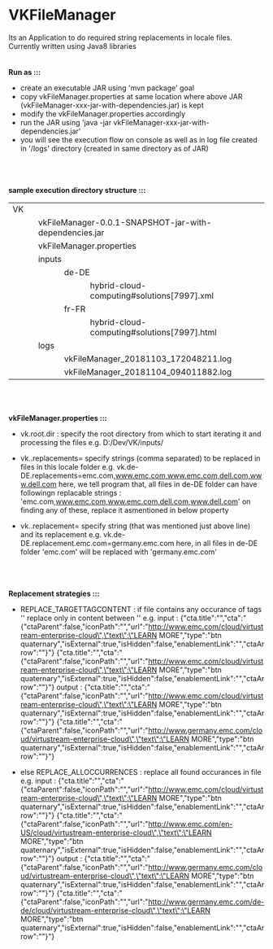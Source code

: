 # VKFileManager
Its an Application to do required string replacements in locale files.
Currently written using Java8 libraries
<br/>
<br/>
<br/>
<b>Run as ::: </b>
- create an executable JAR using 'mvn package' goal
- copy vkFileManager.properties at same location where above JAR (vkFileManager-xxx-jar-with-dependencies.jar) is kept
- modify the vkFileManager.properties accordingly
- run the JAR using 'java -jar vkFileManager-xxx-jar-with-dependencies.jar'
- you will see the execution flow on console as well as in log file created in '/logs' directory (created in same directory as of JAR)
<br/>
<br/>
<br/>
<b>sample execution directory structure ::: </b><br/>
<table>
	<tr>
		<td colspan="1" align="left">VK</td>
		<td colspan="3" align="left">&nbsp;&nbsp;&nbsp;&nbsp;&nbsp;&nbsp;&nbsp;&nbsp;</td>
	</tr>
	<tr>
		<td colspan="1" align="left">&nbsp;&nbsp;&nbsp;&nbsp;&nbsp;&nbsp;&nbsp;&nbsp;</td>
		<td colspan="3" align="left">vkFileManager-0.0.1-SNAPSHOT-jar-with-dependencies.jar</td>
	</tr>
	<tr>
		<td colspan="1" align="left">&nbsp;&nbsp;&nbsp;&nbsp;&nbsp;&nbsp;&nbsp;&nbsp;</td>
		<td colspan="3" align="left">vkFileManager.properties</td>
	</tr>
	<tr>
		<td colspan="1" align="left">&nbsp;&nbsp;&nbsp;&nbsp;&nbsp;&nbsp;&nbsp;&nbsp;</td>
		<td colspan="3" align="left">inputs</td>
	</tr>
	<tr>
		<td colspan="1" align="left">&nbsp;&nbsp;&nbsp;&nbsp;&nbsp;&nbsp;&nbsp;&nbsp;</td>
		<td colspan="1" align="left">&nbsp;&nbsp;&nbsp;&nbsp;&nbsp;&nbsp;&nbsp;&nbsp;</td>
		<td colspan="2" align="left">de-DE</td>
	</tr>
	<tr>
		<td colspan="1" align="left">&nbsp;&nbsp;&nbsp;&nbsp;&nbsp;&nbsp;&nbsp;&nbsp;</td>
		<td colspan="1" align="left">&nbsp;&nbsp;&nbsp;&nbsp;&nbsp;&nbsp;&nbsp;&nbsp;</td>
		<td colspan="1" align="left">&nbsp;&nbsp;&nbsp;&nbsp;&nbsp;&nbsp;&nbsp;&nbsp;</td>
		<td colspan="1" align="left">hybrid-cloud-computing#solutions[7997].xml</td>
	</tr>
	<tr>
		<td colspan="1" align="left">&nbsp;&nbsp;&nbsp;&nbsp;&nbsp;&nbsp;&nbsp;&nbsp;</td>
		<td colspan="1" align="left">&nbsp;&nbsp;&nbsp;&nbsp;&nbsp;&nbsp;&nbsp;&nbsp;</td>
		<td colspan="2" align="left">fr-FR</td>
	</tr>
	<tr>
		<td colspan="1" align="left">&nbsp;&nbsp;&nbsp;&nbsp;&nbsp;&nbsp;&nbsp;&nbsp;</td>
		<td colspan="1" align="left">&nbsp;&nbsp;&nbsp;&nbsp;&nbsp;&nbsp;&nbsp;&nbsp;</td>
		<td colspan="1" align="left">&nbsp;&nbsp;&nbsp;&nbsp;&nbsp;&nbsp;&nbsp;&nbsp;</td>
		<td colspan="1" align="left">hybrid-cloud-computing#solutions[7997].html</td>
	</tr>
	<tr>
		<td colspan="1" align="left">&nbsp;&nbsp;&nbsp;&nbsp;&nbsp;&nbsp;&nbsp;&nbsp;</td>
		<td colspan="3" align="left">logs</td>
	</tr>
	<tr>
		<td colspan="1" align="left">&nbsp;&nbsp;&nbsp;&nbsp;&nbsp;&nbsp;&nbsp;&nbsp;</td>
		<td colspan="1" align="left">&nbsp;&nbsp;&nbsp;&nbsp;&nbsp;&nbsp;&nbsp;&nbsp;</td>
		<td colspan="2" align="left">vkFileManager_20181103_172048211.log</td>
	</tr>
	<tr>
		<td colspan="1" align="left">&nbsp;&nbsp;&nbsp;&nbsp;&nbsp;&nbsp;&nbsp;&nbsp;</td>
		<td colspan="1" align="left">&nbsp;&nbsp;&nbsp;&nbsp;&nbsp;&nbsp;&nbsp;&nbsp;</td>
		<td colspan="2" align="left">vkFileManager_20181104_094011882.log</td>
	</tr>
	</table>
<br/>
<br/>
<br/>
<b>vkFileManager.properties ::: </b>

- vk.root.dir : 
	specify the root directory from which to start iterating it and processing the files
	e.g. D:/Dev/VK/inputs/
	
- vk.<folder name>.replacements=<comma separated replacement texts>
	specify strings (comma separated) to be replaced in files in this locale folder
	e.g. vk.de-DE.replacements=emc.com,www.emc.com,www.emc.com,dell.com,www.dell.com
		here, we tell program that, 
		all files in de-DE folder can have followingn replacable strings : 'emc.com,www.emc.com,www.emc.com,dell.com,www.dell.com'
		on finding any of these, replace it asmentioned in below property
		
- vk.<folder name>.replacement<text to be replaced>=<replacement text>
	specify string (that was mentioned just above line) and its replacement
	e.g. vk.de-DE.replacement.emc.com=germany.emc.com
		here, in all files in de-DE folder 'emc.com' will be replaced with 'germany.emc.com'
<br/>
<br/>
<br/>
<b>Replacement strategies ::: </b>
	
- REPLACE_TARGETTAGCONTENT : if file contains any occurance of tags '<source></source><target></target>'
	replace only in content between '<target><target>'
	e.g. 
		input : 
			<source>{"cta.title":"","cta":"{\"ctaParent\":false,\"iconPath\":\"\",\"url\":\"http://www.emc.com/cloud/virtustream-enterprise-cloud\",\"text\":\"LEARN MORE\",\"type\":\"btn quaternary\",\"isExternal\":true,\"isHidden\":false,\"enablementLink\":\"\",\"ctaArrow\":\"\"}"}</source>
			<target>{"cta.title":"","cta":"{\"ctaParent\":false,\"iconPath\":\"\",\"url\":\"http://www.emc.com/cloud/virtustream-enterprise-cloud\",\"text\":\"LEARN MORE\",\"type\":\"btn quaternary\",\"isExternal\":true,\"isHidden\":false,\"enablementLink\":\"\",\"ctaArrow\":\"\"}"}</target>
		output : 
			<source>{"cta.title":"","cta":"{\"ctaParent\":false,\"iconPath\":\"\",\"url\":\"http://www.emc.com/cloud/virtustream-enterprise-cloud\",\"text\":\"LEARN MORE\",\"type\":\"btn quaternary\",\"isExternal\":true,\"isHidden\":false,\"enablementLink\":\"\",\"ctaArrow\":\"\"}"}</source>
			<target>{"cta.title":"","cta":"{\"ctaParent\":false,\"iconPath\":\"\",\"url\":\"http://www.germany.emc.com/cloud/virtustream-enterprise-cloud\",\"text\":\"LEARN MORE\",\"type\":\"btn quaternary\",\"isExternal\":true,\"isHidden\":false,\"enablementLink\":\"\",\"ctaArrow\":\"\"}"}</target>

- else REPLACE_ALLOCCURRENCES : 
	replace all found occurances in file
	e.g. 
		input : 
			<tr>
				<a>{"cta.title":"","cta":"{\"ctaParent\":false,\"iconPath\":\"\",\"url\":\"http://www.emc.com/cloud/virtustream-enterprise-cloud\",\"text\":\"LEARN MORE\",\"type\":\"btn quaternary\",\"isExternal\":true,\"isHidden\":false,\"enablementLink\":\"\",\"ctaArrow\":\"\"}"}</a>
				<a>{"cta.title":"","cta":"{\"ctaParent\":false,\"iconPath\":\"\",\"url\":\"http://www.emc.com/en-US/cloud/virtustream-enterprise-cloud\",\"text\":\"LEARN MORE\",\"type\":\"btn quaternary\",\"isExternal\":true,\"isHidden\":false,\"enablementLink\":\"\",\"ctaArrow\":\"\"}"}</a>
			</tr>
		output : 
			<tr>
				<a>{"cta.title":"","cta":"{\"ctaParent\":false,\"iconPath\":\"\",\"url\":\"http://www.germany.emc.com/cloud/virtustream-enterprise-cloud\",\"text\":\"LEARN MORE\",\"type\":\"btn quaternary\",\"isExternal\":true,\"isHidden\":false,\"enablementLink\":\"\",\"ctaArrow\":\"\"}"}</a>
				<a>{"cta.title":"","cta":"{\"ctaParent\":false,\"iconPath\":\"\",\"url\":\"http://www.germany.emc.com/de-de/cloud/virtustream-enterprise-cloud\",\"text\":\"LEARN MORE\",\"type\":\"btn quaternary\",\"isExternal\":true,\"isHidden\":false,\"enablementLink\":\"\",\"ctaArrow\":\"\"}"}</a>
			</tr>
